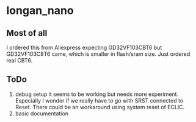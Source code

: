 # longan_nano

## Most of all
I ordered this from Aliexpress expecting GD32VF103CBT6 but GD32VF103C8T6 came, which is smaller in flash/sram size.
Just ordered real CBT6.

## ToDo
1. debug setup
   it seems to be working but needs more experiment.
   Especially I wonder if we really have to go with SRST connected to Reset.
   There could be an workaround using system reset of ECLIC.
2. basic documentation
